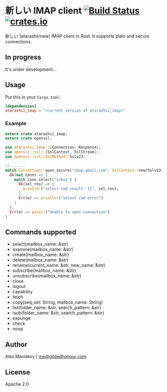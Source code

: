 新しい IMAP client [![Build Status](https://travis-ci.org/GildedHonour/atarashii_imap.svg?branch=master)](https://travis-ci.org/GildedHonour/atarashii_imap) [![crates.io](https://img.shields.io/crates/v/atarashii_imap.svg)](https://crates.io/crates/atarashii_imap)
================================================

新しい (atarashii/new) IMAP client in Rust. It supports plain and secure connections.


## In progress

It's under development...


## Usage

Put this in your `Cargo.toml`:

```toml
[dependencies]
atarashii_imap = "<current version of atarashii_imap>"
```


### Example
```rust
extern crate atarashii_imap;
extern crate openssl;

use atarashii_imap::{Connection, Response};
use openssl::ssl::{SslContext, SslStream};
use openssl::ssl::SslMethod::Sslv23;

//.......
match Connection::open_secure("imap.gmail.com", SslContext::new(Sslv23).unwrap(), "gmail_login@gmail.com", "password") {
  Ok(mut conn) => {
    match conn.select("inbox") {
      Ok(sel_res) => {
        println!("select cmd result: {}", sel_res);
      },
      Err(e) => println!("select cmd error")
    }
  },
  Err(e) => panic!("Unable to open connection")
}

```

## Commands supported
* select(mailbox_name: &str)
* examine(mailbox_name: &str)
* create(mailbox_name: &str)
* delete(mailbox_name: &str)
* rename(current_name: &str, new_name: &str)
* subscribe(mailbox_name: &str)
* unsubscribe(mailbox_name: &str)
* close
* logout
* capability
* fetch
* copy(seq_set: String, mailbox_name: String)
* list(folder_name: &str, search_pattern: &str)
* lsub(folder_name: &str, search_pattern: &str)
* expunge
* check
* noop


## Author
Alex Maslakov | me@gildedhonour.com

## License
Apache 2.0
